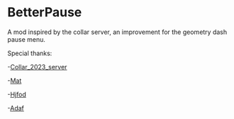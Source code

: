# BetterPause

A mod inspired by the collar server, an improvement for the geometry dash pause menu.

Special thanks:

-[Collar_2023_server](https://discord.gg/9GX4Dkb)


-[Mat](https://github.com/matcool)


-[Hjfod](https://github.com/HJfod)


-[Adaf](https://github.com/adafcaefc)
